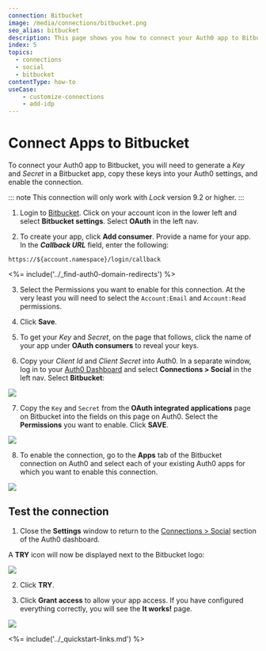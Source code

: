 ```yaml
---
connection: Bitbucket
image: /media/connections/bitbucket.png
seo_alias: bitbucket
description: This page shows you how to connect your Auth0 app to Bitbucket. You will need to generate keys, copy these into your Auth0 settings, and enable the connection.
index: 5
topics:
  - connections
  - social
  - bitbucket
contentType: how-to
useCase:
    - customize-connections
    - add-idp
---
```

# Connect Apps to Bitbucket

To connect your Auth0 app to Bitbucket, you will need to generate a *Key* and *Secret* in a Bitbucket app, copy these keys into your Auth0 settings, and enable the connection.

::: note
  This connection will only work with <dfn data-key="lock">Lock</dfn> version 9.2 or higher.
:::

1. Login to [Bitbucket](https://bitbucket.org/). Click on your account icon in the lower left and select **Bitbucket settings**. Select **OAuth**  in the left nav.

2. To create your app, click **Add consumer**. Provide a name for your app. In the <dfn data-key="callback">**Callback URL**</dfn> field, enter the following:

`https://${account.namespace}/login/callback`

<%= include('../_find-auth0-domain-redirects') %>

3. Select the Permissions you want to enable for this connection. At the very least you will need to select the `Account:Email` and `Account:Read` permissions.

4. Click **Save**.

5. To get your *Key* and *Secret*, on the page that follows, click the name of your app under **OAuth consumers** to reveal your keys.

6. Copy your *Client Id* and *Client Secret* into Auth0. In a separate window, log in to your [Auth0 Dashboard](${manage_url}) and select **Connections > Social** in the left nav. Select **Bitbucket**:

![](/media/articles/connections/social/bitbucket/bitbucket-05.png)

7. Copy the `Key` and `Secret` from the **OAuth integrated applications** page on Bitbucket into the fields on this page on Auth0. Select the **Permissions** you want to enable. Click **SAVE**.

![](/media/articles/connections/social/bitbucket/bitbucket-06.png)

8. To enable the connection, go to the **Apps** tab of the Bitbucket connection on Auth0 and select each of your existing Auth0 apps for which you want to enable this connection.

![](/media/articles/connections/social/bitbucket/bitbucket-07.png)

## Test the connection

1. Close the **Settings** window to return to the [Connections > Social](${manage_url}/#/connections/social) section of the Auth0 dashboard.

A **TRY** icon will now be displayed next to the Bitbucket logo:

![](/media/articles/connections/social/bitbucket/bitbucket-08.png)

2. Click **TRY**.

3. Click **Grant access** to allow your app access. If you have configured everything correctly, you will see the **It works!** page.

![](/media/articles/connections/social/bitbucket/bitbucket-10.png)

<%= include('../_quickstart-links.md') %>
